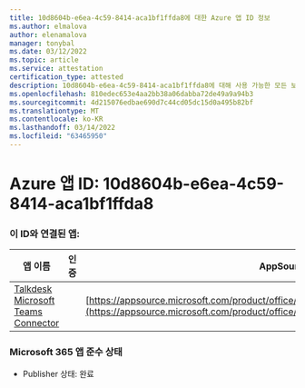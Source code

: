 ```yaml
---
title: 10d8604b-e6ea-4c59-8414-aca1bf1ffda8에 대한 Azure 앱 ID 정보
ms.author: elmalova
author: elenamalova
manager: tonybal
ms.date: 03/12/2022
ms.topic: article
ms.service: attestation
certification_type: attested
description: 10d8604b-e6ea-4c59-8414-aca1bf1ffda8에 대해 사용 가능한 모든 보안 및 규정 준수 정보입니다.
ms.openlocfilehash: 810edec653e4aa2bb38a06dabba72de49a9a94b3
ms.sourcegitcommit: 4d215076edbae690d7c44cd05dc15d0a495b82bf
ms.translationtype: MT
ms.contentlocale: ko-KR
ms.lasthandoff: 03/14/2022
ms.locfileid: "63465950"
---
```

# <a name="azure-app-id-10d8604b-e6ea-4c59-8414-aca1bf1ffda8"></a>Azure 앱 ID: 10d8604b-e6ea-4c59-8414-aca1bf1ffda8


### <a name="apps-associated-with-this-id"></a>이 ID와 연결된 앱:
| **앱 이름** | **인증** | **AppSource의 보기** |
|--------------|---------------|-----------------------|
| [Talkdesk Microsoft Teams Connector](../forward/talkdeskinc1579824950513.talkdesk_for_teams) |  | [https://appsource.microsoft.com/product/office/talkdeskinc1579824950513.talkdesk_for_teams](https://appsource.microsoft.com/product/office/talkdeskinc1579824950513.talkdesk_for_teams) |

### <a name="microsoft-365-app-compliance-status"></a>Microsoft 365 앱 준수 상태
- Publisher 상태: 완료

